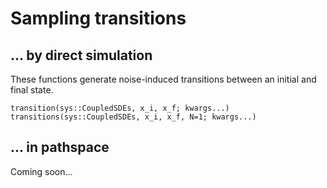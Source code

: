 # Sampling transitions

## ... by direct simulation
These functions generate noise-induced transitions between an initial and final state.

```@docs
transition(sys::CoupledSDEs, x_i, x_f; kwargs...)
transitions(sys::CoupledSDEs, x_i, x_f, N=1; kwargs...)
```

## ... in pathspace

Coming soon...